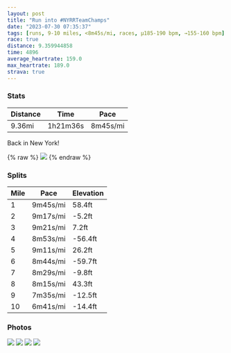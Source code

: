 ```yaml
---
layout: post
title: "Run into #NYRRTeamChamps"
date: "2023-07-30 07:35:37"
tags: [runs, 9-10 miles, <8m45s/mi, races, μ185-190 bpm, →155-160 bpm]
race: true
distance: 9.359944858
time: 4896
average_heartrate: 159.0
max_heartrate: 189.0
strava: true
---
```


### Stats

| Distance | Time | Pace |
|----------|------|------|
|9.36mi|1h21m36s|8m45s/mi|

Back in New York!

{% raw %}
<img src='https://maps.googleapis.com/maps/api/staticmap?maptype=roadmap&path=enc:ybwwFljsbM]QDXFCh@_An@?j@o@y@eBIKa@EyBqAeAGi@k@Ay@gAs@c@e@Q{@]MeAaAWo@oAe@gADgAe@a@Eq@_@cAaAe@GCKgAk@a@c@w@OeAqAcBy@y@cAcA][e@gBu@}@q@m@QKUsC}BqB_AaA}@kAaBe@I[m@mEgBOM_@{@iBgAeAU][g@}@cAe@Uq@_Ak@GKFs@t@sAb@_Bl@[j@GFk@P_@N?F_DiA{EDo@\c@J_@~@u@t@qAb@ErAsDl@kDBcBGo@Qm@Qi@[a@kBw@wDoBcAo@]WaBkC[aBAeALWVK`@qAH_BQ{AYiASi@eCqBaBqB_AqBo@{@sA_AcCcAgA@sCx@yAMw@e@kAiAm@}@w@yBe@g@wAUa@R}Bu@sB]aEcC{AyAs@eAgAkA_BeAgBg@{BeB_AiAw@kDSc@GuAZgD[wBUg@aCqAwGyE{Ak@kFaE{As@g@k@y@g@aBm@uBFiEc@gAVw@v@y@\gAQcBu@qCeC}@iAYO_A{AmAoAi@ImBJ{BMmB_@]CSJMt@?nB`@|@jAlB^`AXlAFdBIr@_@rAqAlBMh@d@nA|@zEZdAT^tAhAvAx@hEdB`@X~@x@pAhDj@h@nA^`DFbAv@\f@Rl@^xAN|AL\fApBd@l@v@j@hCnAnAZdA?nB_@lBaA`BTbB~@vB~Bb@v@x@xB`@f@`Bf@|DGh@J~@h@h@r@lAfCbBdCtD|DbBhDNf@dA|A`B|@xATxFa@jBThAz@Th@NhA@n@Jd@p@v@rEvCpCh@|BnA`C|CfCjEpDvDhAz@f@Fh@Q`@Wz@aAVg@hAoC|@uARo@n@cCDgBGe@Wi@g@g@cA]s@g@wAi@_B_A{@q@uAkBQc@K}@B_Ab@oB^o@HsCQi@cAeB{DiC_@k@o@kB{@}A_BsAoAg@mBEqAt@_C?wCwB]i@u@aCm@s@e@UgBLu@S[UcAIeEaBoCkBs@gAuB}BsDcBsB_B[g@cBaG@_DVmAUmAUk@qB{A{BsAkBwAS[gL{He@o@aAu@mAm@yD?oC[m@D}@\w@v@mAPg@EeA_@sBsAgBcBy@wAm@i@{@qAs@k@aACsB\{Dw@&key=AIzaSyC1MId7bFpkLXNAaYhBSTb8jLyiSqzbDtM&size=800x800&markers=color:yellow|label:S|40.75581,-73.99607&markers=color:green|label:F|40.79412000000001,-73.95492'>
{% endraw %}

### Splits

| Mile | Pace | Elevation |
|------|------|-----------|
|1|9m45s/mi|58.4ft|
|2|9m17s/mi|-5.2ft|
|3|9m21s/mi|7.2ft|
|4|8m53s/mi|-56.4ft|
|5|9m11s/mi|26.2ft|
|6|8m44s/mi|-59.7ft|
|7|8m29s/mi|-9.8ft|
|8|8m15s/mi|43.3ft|
|9|7m35s/mi|-12.5ft|
|10|6m41s/mi|-14.4ft|

### Photos
<img src='https://dgtzuqphqg23d.cloudfront.net/q2vHUgNFl09fGKvtU5UvgAAN8lsdoPYuOFqnEfZK1V4-768x576.jpg'>

<img src='https://dgtzuqphqg23d.cloudfront.net/vZGp_6rDN31YNUZMRqGg0KnCCqDWnOHKC6FHAAekDkk-768x480.jpg'>

<img src='https://dgtzuqphqg23d.cloudfront.net/9zMdIXC8lamxe8JIaHZzPXab9ad1U-kqR54Jxm3TUwU-576x768.jpg'>

<img src='https://dgtzuqphqg23d.cloudfront.net/iwLxtKEvzk11OXO7_6wnw_yjPNxAuqy6oY9z5KKPZyk-768x453.jpg'>

